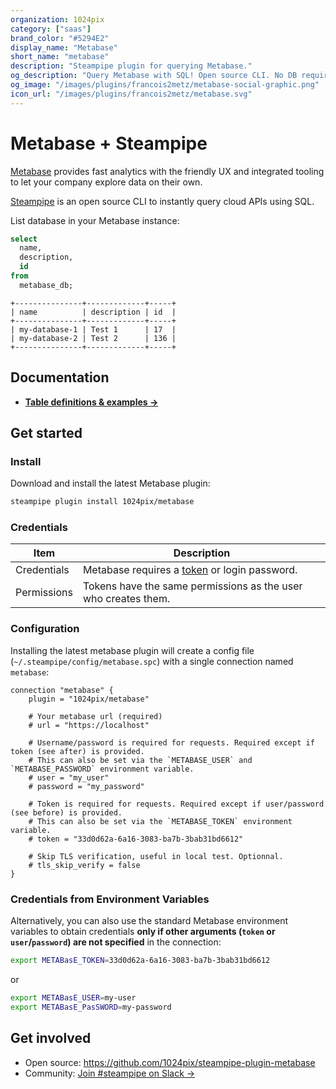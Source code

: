 ```yaml
---
organization: 1024pix
category: ["saas"]
brand_color: "#5294E2"
display_name: "Metabase"
short_name: "metabase"
description: "Steampipe plugin for querying Metabase."
og_description: "Query Metabase with SQL! Open source CLI. No DB required."
og_image: "/images/plugins/francois2metz/metabase-social-graphic.png"
icon_url: "/images/plugins/francois2metz/metabase.svg"
---
```


# Metabase + Steampipe

[Metabase](https://www.metabase.com) provides fast analytics with the friendly UX and integrated tooling to let your company explore data on their own.

[Steampipe](https://steampipe.io) is an open source CLI to instantly query cloud APIs using SQL.

List database in your Metabase instance:

```sql
select
  name,
  description,
  id
from
  metabase_db;
```

```
+---------------+-------------+-----+
| name          | description | id  |
+---------------+-------------+-----+
| my-database-1 | Test 1      | 17  |
| my-database-2 | Test 2      | 136 |
+---------------+-------------+-----+
```

## Documentation

- **[Table definitions & examples →](/plugins/1024pix/metabase/tables)**

## Get started

### Install

Download and install the latest Metabase plugin:

```bash
steampipe plugin install 1024pix/metabase
```

### Credentials

| Item        | Description                                                                                                                                                                   |
|-------------|-------------------------------------------------------------------------------------------------------------------------------------------------------------------------------|
| Credentials | Metabase requires a [token](https://www.metabase.com/learn/administration/metabase-api#authenticate-your-requests-with-a-session-token) or login password.                                                                                                   |
| Permissions | Tokens have the same permissions as the user who creates them.                                                                                                                |

### Configuration

Installing the latest metabase plugin will create a config file (`~/.steampipe/config/metabase.spc`) with a single connection named `metabase`:

```hcl
connection "metabase" {
    plugin = "1024pix/metabase"

    # Your metabase url (required)
    # url = "https://localhost"

    # Username/password is required for requests. Required except if token (see after) is provided.
    # This can also be set via the `METABASE_USER` and `METABASE_PASSWORD` environment variable.
    # user = "my_user"
    # password = "my_password"

    # Token is required for requests. Required except if user/password (see before) is provided.
    # This can also be set via the `METABASE_TOKEN` environment variable.
    # token = "33d0d62a-6a16-3083-ba7b-3bab31bd6612"

    # Skip TLS verification, useful in local test. Optionnal.
    # tls_skip_verify = false
}
```

### Credentials from Environment Variables

Alternatively, you can also use the standard Metabase environment variables to obtain credentials **only if other arguments (`token` or `user`/`password`) are not specified** in the connection:

```sh
export METABasE_TOKEN=33d0d62a-6a16-3083-ba7b-3bab31bd6612
```

or

```sh
export METABasE_USER=my-user
export METABasE_PasSWORD=my-password
```

## Get involved

- Open source: https://github.com/1024pix/steampipe-plugin-metabase
- Community: [Join #steampipe on Slack →](https://turbot.com/community/join)
